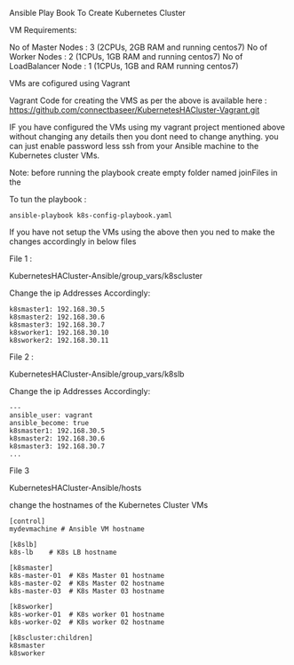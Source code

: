 Ansible Play Book To Create Kubernetes Cluster

VM Requirements: 

No of Master Nodes : 3 (2CPUs, 2GB RAM and running centos7)
No of Worker Nodes : 2 (1CPUs, 1GB RAM and running centos7)
No of LoadBalancer Node : 1 (1CPUs, 1GB and RAM running centos7)

VMs are cofigured using Vagrant 

Vagrant Code for creating the VMS as per the above is available here : https://github.com/connectbaseer/KubernetesHACluster-Vagrant.git 

IF you have configured the VMs using my vagrant project mentioned above without changing any details then you dont need to change anything. you can just enable password less ssh from your Ansible machine to the Kubernetes cluster VMs.

Note: before running the playbook create empty folder named joinFiles in the 

To tun the playbook : 

```
ansible-playbook k8s-config-playbook.yaml
```

If you have not setup the VMs using the above then you ned to make the changes accordingly in below files

File 1 : 

KubernetesHACluster-Ansible/group_vars/k8scluster

Change the ip Addresses Accordingly: 

```
k8smaster1: 192.168.30.5
k8smaster2: 192.168.30.6
k8smaster3: 192.168.30.7
k8sworker1: 192.168.30.10
k8sworker2: 192.168.30.11
```
File 2 : 

KubernetesHACluster-Ansible/group_vars/k8slb 

Change the ip Addresses Accordingly: 

```
---
ansible_user: vagrant
ansible_become: true
k8smaster1: 192.168.30.5
k8smaster2: 192.168.30.6
k8smaster3: 192.168.30.7
...
```

File 3 

KubernetesHACluster-Ansible/hosts

change the hostnames of the Kubernetes Cluster VMs

```
[control]
mydevmachine # Ansible VM hostname 

[k8slb]
k8s-lb    # K8s LB hostname

[k8smaster]
k8s-master-01  # K8s Master 01 hostname
k8s-master-02  # K8s Master 02 hostname
k8s-master-03  # K8s Master 03 hostname

[k8sworker]
k8s-worker-01  # K8s worker 01 hostname
k8s-worker-02  # K8s worker 02 hostname

[k8scluster:children]
k8smaster
k8sworker
```